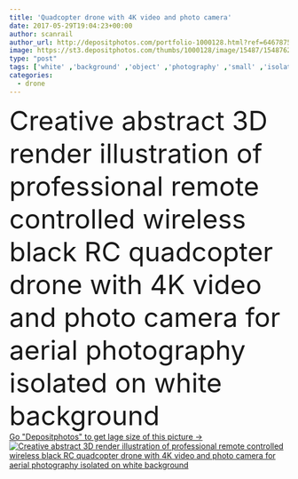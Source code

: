 ```yaml
---
title: 'Quadcopter drone with 4K video and photo camera'
date: 2017-05-29T19:04:23+00:00
author: scanrail
author_url: http://depositphotos.com/portfolio-1000128.html?ref=64678756
image: https://st3.depositphotos.com/thumbs/1000128/image/15487/154876214/api_thumb_450.jpg?forcejpeg=true
type: "post"
tags: ['white' ,'background' ,'object' ,'photography' ,'small' ,'isolated' ,'sky' ,'equipment' ,'outdoor' ,'air' ,'flying' ,'black' ,'technology' ,'photo' ,'picture' ,'toy' ,'3d' ,'float' ,'electronic' ,'wireless' ,'digital' ,'professional' ,'camera' ,'remote' ,'fly' ,'robot' ,'flight' ,'control' ,'propeller' ,'gadget' ,'video' ,'aircraft' ,'helicopter' ,'spy' ,'surveillance' ,'aerial' ,'floating' ,'airborne' ,'copter' ,'Hovering' ,'hover' ,'rc' ,'controlled' ,'drone' ,'unmanned' ,'gimbal' ,'4k' ,'quadrocopter' ,'quadcopter' ,'octacopter' ]
categories: 
  - drone
---
```

<div aling="center">
            <font size="60"> Creative abstract 3D render illustration of professional remote controlled wireless black RC quadcopter drone with 4K video and photo camera for aerial photography isolated on white background</font>   
</div>
<div>
    <a href='https://depositphotos.com/154876214/stock-photo-quadcopter-drone-with-4k-video.html?ref=64678756' target=_blank > Go "Depositphotos" to get lage size of this picture ->
        <img href='https://depositphotos.com/154876214/stock-photo-quadcopter-drone-with-4k-video.html?ref=64678756' src='https://st3.depositphotos.com/1000128/15487/i/950/depositphotos_154876214-stock-photo-quadcopter-drone-with-4k-video.jpg?forcejpeg=true' alt='Creative abstract 3D render illustration of professional remote controlled wireless black RC quadcopter drone with 4K video and photo camera for aerial photography isolated on white background' >
    </a>
</div>

